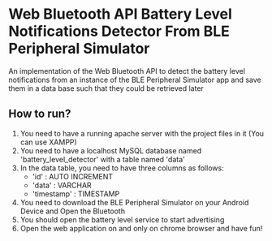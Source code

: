 # Web Bluetooth API Battery Level Notifications Detector From BLE Peripheral Simulator

An implementation of the Web Bluetooth API to detect the battery level notifications from an instance of the BLE Peripheral Simulator app and save them in a data base such that they could be retrieved later

## How to run?

1. You need to have a running apache server with the project files in it (You can use XAMPP)
2. You need to have a localhost MySQL database named 'battery_level_detector' with a table named 'data'
3. In the data table, you need to have three columns as follows:
    * 'id' : AUTO INCREMENT
    * 'data' : VARCHAR
    * 'timestamp' : TIMESTAMP
4. You need to download the BLE Peripheral Simulator on your Android Device and Open the Bluetooth
5. You should open the battery level service to start advertising
6. Open the web application on and only on chrome browser and have fun!
